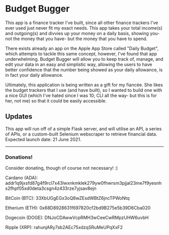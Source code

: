 # Budget Bugger

This app is a finance tracker I've built, since all other finance trackers 
I've ever used just never fit my exact needs.  This app takes your total 
income(s) and outgoing(s) and divvies up your money on a daily basis, 
showing you- not the money that you have- but the money that you have to 
spend.

There exists already an app on the Apple App Store called "Daily Budget", 
which attempts to tackle this same concept, however, I've found that app 
underwhelming.  Budget Bugger will allow you to keep track of, manage, and 
edit your data in an easy and simplistic way, allowing the users to have 
better confidence that the number being showed as your daily allowance, is 
in fact your daily allowance.

Ultimately, this application is being written as a gift for my fiancée.
She likes the budget trackers that I use (and have built), so I wanted to 
build one with a nice GUI (which I've hated since I was 10; CLI all the 
way- but this is for her, not me) so that it could be easily accessible.

## Updates

This app will run off of a simple Flask server, and will utilise an API, a 
series of APIs, or a custom-built Selenium webscraper to retrieve financial 
data.  Expected launch date: 21 June 2021.

---

### Donations!
Consider donating, though of course not necessary!  :)

Cardano (ADA):
addr1q9jxsfd87g4f9rcl7x43lwxnkmklek279yw0fhwrsm3pjjal23me7f9yesnhs2fhpf05xd0deta3csgn4z433rze7yjsav8ejn


BitCoin (BTC): 
33XbUGgEGx3oQ8wZEsdWBtZ6jncTPWoNtq


Etherium (ETH): 
0x68D8928631f697820cf2bd9B275e5b39D6Cba020


Dogecoin (DOGE):
DNJoCDAwwVcpRMH3wCeeCwRMpzUHW6uvbH


Ripple (XRP):
rahunjARy7sb2AEc75xdzqSRuMeUPqXxF2
